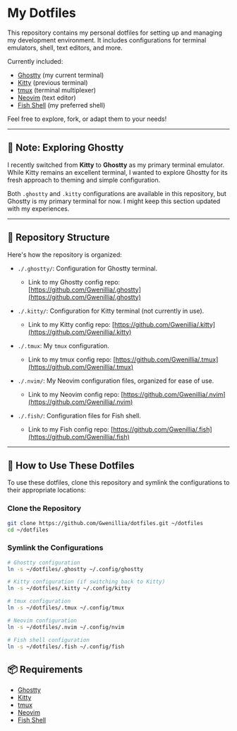 # My Dotfiles

This repository contains my personal dotfiles for setting up and managing my development environment. It includes configurations for terminal emulators, shell, text editors, and more.

Currently included:
- [Ghostty](https://ghostty.dev/) (my current terminal)
- [Kitty](https://sw.kovidgoyal.net/kitty/) (previous terminal)
- [tmux](https://github.com/tmux/tmux) (terminal multiplexer)
- [Neovim](https://neovim.io/) (text editor)
- [Fish Shell](https://fishshell.com/) (my preferred shell)

Feel free to explore, fork, or adapt them to your needs!

---

## 📝 Note: Exploring Ghostty

I recently switched from **Kitty** to **Ghostty** as my primary terminal emulator. While Kitty remains an excellent terminal, I wanted to explore Ghostty for its fresh approach to theming and simple configuration.

Both `.ghostty` and `.kitty` configurations are available in this repository, but Ghostty is my primary terminal for now. I might keep this section updated with my experiences.

---

## 📂 Repository Structure

Here's how the repository is organized:

- `./.ghostty/`: Configuration for Ghostty terminal.
  - Link to my Ghostty config repo: [https://github.com/Gwenillia/.ghostty](https://github.com/Gwenillia/.ghostty)

- `./.kitty/`: Configuration for Kitty terminal (not currently in use).
  - Link to my Kitty config repo: [https://github.com/Gwenillia/.kitty](https://github.com/Gwenillia/.kitty)

- `./.tmux`: My `tmux` configuration.
  - Link to my tmux config repo: [https://github.com/Gwenillia/.tmux](https://github.com/Gwenillia/.tmux)

- `./.nvim/`: My Neovim configuration files, organized for ease of use.
  - Link to my Neovim config repo: [https://github.com/Gwenillia/.nvim](https://github.com/Gwenillia/.nvim)

- `./.fish/`: Configuration files for Fish shell.
  - Link to my Fish config repo: [https://github.com/Gwenillia/.fish](https://github.com/Gwenillia/.fish)

---

## 🚀 How to Use These Dotfiles

To use these dotfiles, clone this repository and symlink the configurations to their appropriate locations:

### Clone the Repository
```bash
git clone https://github.com/Gwenillia/dotfiles.git ~/dotfiles
cd ~/dotfiles
```
### Symlink the Configurations
```bash
# Ghostty configuration
ln -s ~/dotfiles/.ghostty ~/.config/ghostty

# Kitty configuration (if switching back to Kitty)
ln -s ~/dotfiles/.kitty ~/.config/kitty

# tmux configuration
ln -s ~/dotfiles/.tmux ~/.config/tmux

# Neovim configuration
ln -s ~/dotfiles/.nvim ~/.config/nvim

# Fish shell configuration
ln -s ~/dotfiles/.fish ~/.config/fish
```
## 📦 Requirements
- [Ghostty](https://ghostty.dev/)
- [Kitty](https://sw.kovidgoyal.net/kitty/)
- [tmux](https://github.com/tmux/tmux)
- [Neovim](https://neovim.io/)
- [Fish Shell](https://fishshell.com/)

